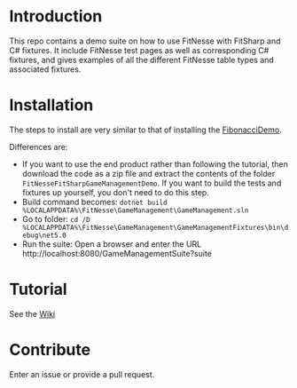 # Introduction 
This repo contains a demo suite on how to use FitNesse with FitSharp and C# fixtures. It include FitNesse test pages as well as 
corresponding C# fixtures, and gives examples of all the different FitNesse table types and associated fixtures.

# Installation
The steps to install are very similar to that of installing the [FibonacciDemo](../../../FitNesseFitSharpFibonacciDemo).

Differences are:
* If you want to use the end product rather than following the tutorial, then download the code as a zip file and extract the contents of the folder ```FitNesseFitSharpGameManagementDemo```. If you want to build the tests and fixtures up yourself, you don't need to do this step.
* Build command becomes: ```dotnet build %LOCALAPPDATA%\FitNesse\GameManagement\GameManagement.sln```
* Go to folder: ```cd /D %LOCALAPPDATA%\FitNesse\GameManagement\GameManagementFixtures\bin\debug\net5.0```
* Run the suite: Open a browser and enter the URL http://localhost:8080/GameManagementSuite?suite

# Tutorial
See the [Wiki](../../wiki)

# Contribute
Enter an issue or provide a pull request. 
